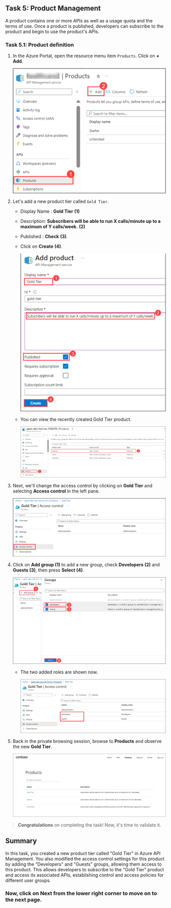 ## Task 5: Product Management

A product contains one or more APIs as well as a usage quota and the terms of use. Once a product is published, developers can subscribe to the product and begin to use the product's APIs.

### Task 5.1: Product definition

1. In the Azure Portal, open the resource menu item `Products`. Click on **+ Add**.

   ![APIM Products](media3/products1.png)

1. Let's add a new product tier called `Gold Tier`.

   - Display Name : **Gold Tier** **(1)**
   - Description: **Subscribers will be able to run X calls/minute up to a maximum of Y calls/week.** **(2)**
   - Published : **Check** **(3)**.
   - Click on **Create** **(4)**.

     ![APIM Add Product](media3/add-product.png)

   - You can view the recently created Gold Tier product.

     ![APIM Add Product](media3/P5-T5.1-S3.png)

1. Next, we'll change the access control by clicking on **Gold Tier** and selecting **Access control** in the left pane.

   ![APIM Add Product Access](media3/04.png)

1. Click on **Add group (1)** to add a new group, check **Developers (2)** and **Guests (3)**, then press **Select (4)**.

   ![APIM Add Product Access](media3/P5-T5.1-addgrp.png)

   - The two added roles are shown now.

     ![APIM Developer Portal Added Product](media3/05.png)

1. Back in the private browsing session, browse to **Products** and observe the new **Gold Tier**.

   ![APIM Developer Portal Added Product](media3/06.png)

> **Congratulations** on completing the task! Now, it's time to validate it.
> <validation step="8a9c8766-7111-4091-9f67-2fadaa51d74d" />

## Summary

In this task, you created a new product tier called "Gold Tier" in Azure API Management. You also modified the access control settings for this product by adding the "Developers" and "Guests" groups, allowing them access to this product. This allows developers to subscribe to the "Gold Tier" product and access its associated APIs, establishing control and access policies for different user groups.

### Now, click on Next from the lower right corner to move on to the next page.
